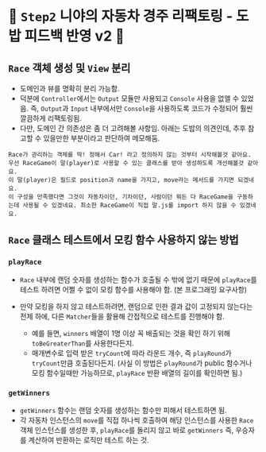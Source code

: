 # 🐥 `Step2` 니야의 자동차 경주 리팩토링 - 도밥 피드백 반영 v2 🐥

## `Race` 객체 생성 및 `View` 분리

- 도메인과 뷰를 명확히 분리 가능함.
- 덕분에 `Controller`에서는 `Output` 모듈만 사용되고 `Console` 사용을 없앨 수 있었음. 즉, `Output`과 `Input` 내부에서만 `Console`을 사용하도록 코드가 수정되어 훨씬 깔끔하게 리팩토링됨.
- 다만, 도메인 간 의존성은 좀 더 고려해볼 사항임. 아래는 도밥의 의견인데, 추후 참고할 수 있을만한 부분이라고 판단하여 메모해둠.

```
Race가 관리하는 객체를 딱! 정해서 Car! 라고 정의하지 않는 것부터 시작해볼것 같아요.
우선 RaceGame이 말(player)로 사용할 수 있는 클래스를 받아 생성하도록 개선해볼것 같아요.
이 말(player)은 필드로 position과 name을 가지고, move라는 메서드를 가지면 되겠네요.
이 구성을 만족했다면 그것이 자동차이던, 기차이던, 사람이던 뭐든 다 RaceGame을 구동하는데 사용될 수 있겠네요. 최소한 RaceGame이 직접 말.js를 import 하지 않을 수 있겠네요.
```

## `Race` 클래스 테스트에서 모킹 함수 사용하지 않는 방법

### `playRace`

- `Race` 내부에 랜덤 숫자를 생성하는 함수가 호출될 수 밖에 없기 때문에 `playRace`를 테스트 하려면 어쩔 수 없이 모킹 함수를 사용해야 함. (본 프로그래밍 요구사항)
- 만약 모킹을 하지 않고 테스트하려면, 랜덤으로 인한 결과 값이 고정되지 않는다는 전제 하에, 다른 `Matcher`들을 활용해 간접적으로 테스트를 진행해야 함.

  - 예를 들면, `winners` 배열이 1명 이상 꼭 배출되는 것을 확인 하기 위해 `toBeGreaterThan`를 사용한다든지.
  - 매개변수로 입력 받은 `tryCount`에 따라 라운드 개수, 즉 `playRound`가 `tryCount`만큼 호출된다든지. (사실 이 방법은 `playRound`가 public 함수거나 모킹 함수일때만 가능하므로, `playRace` 반환 배열의 길이를 확인하면 됨.)

### `getWinners`

- `getWinners` 함수는 랜덤 숫자를 생성하는 함수만 피해서 테스트하면 됨.
- 각 자동차 인스턴스의 `move`를 직접 하나씩 호출하여 해당 인스턴스를 사용한 `Race` 객체 인스턴스를 생성한 후, `playRace`를 돌리지 않고 바로 `getWinners` 즉, 우승자를 계산하여 반환하는 로직만 테스트 하는 것.
